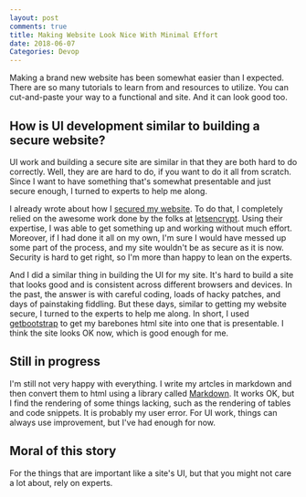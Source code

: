 ```yaml
---
layout: post
comments: true
title: Making Website Look Nice With Minimal Effort
date: 2018-06-07
Categories: Devop
---
```


Making a brand new website has been somewhat easier than I expected. There are so many tutorials to learn from and resources to utilize. You can cut-and-paste your way to a functional and site. And it can look good too.

## How is UI development similar to building a secure website?

UI work and building a secure site are similar in that they are both hard to do correctly. Well, they are are hard to do, if you want to do it all from scratch. Since I want to have something that's somewhat presentable and just secure enough, I turned to experts to help me along.

I already wrote about how I [secured my website](setting-up-a-secure-web-application). To do that, I completely relied on the awesome work done by the folks at [letsencrypt](https://letsencrypt.org/). Using their expertise, I was able to get something up and working without much effort. Moreover, if I had done it all on my own, I'm sure I would have messed up some part of the process, and my site wouldn't be as secure as it is now. Security is hard to get right, so I'm more than happy to lean on the experts.

And I did a similar thing in building the UI for my site. It's hard to build a site that looks good and is consistent across different browsers and devices. In the past, the answer is with careful coding, loads of hacky patches, and days of painstaking fiddling. But these days, similar to getting my website secure, I turned to the experts to help me along. In short, I used [getbootstrap](https://getbootstrap.com/) to get my barebones html site into one that is presentable. I think the site looks OK now, which is good enough for me.

## Still in progress
I'm still not very happy with everything. I write my artcles in markdown and then convert them to html using a library called [Markdown](https://pypi.org/project/Markdown/). It works OK, but I find the rendering of some things lacking, such as the rendering of tables and code snippets. It is probably my user error. For UI work, things can always use improvement, but I've had enough for now.

## Moral of this story
For the things that are important like a site's UI, but that you might not care a lot about, rely on experts. 
